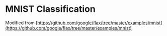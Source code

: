 MNIST Classification
====================

Modified from [https://github.com/google/flax/tree/master/examples/mnist](https://github.com/google/flax/tree/master/examples/mnist)

